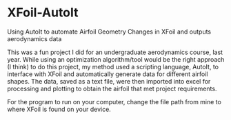 # XFoil-AutoIt
Using AutoIt to automate Airfoil Geometry Changes in XFoil and outputs aerodynamics data

This was a fun project I did for an undergraduate aerodynamics course, last year.
While using an optimization algorithm/tool would be the right approach (I think) to do this project, my method used a scripting language, AutoIt, to interface with XFoil and automatically generate data for different airfoil shapes. 
The data, saved as a text file, were then imported into excel for processing and plotting to obtain the airfoil that met project requirements.

For the program to run on your computer, change the file path from mine to where XFoil is found on your device.
